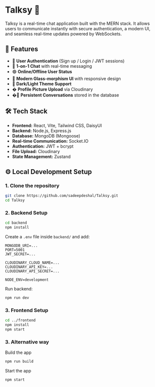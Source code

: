# Talksy 💬  

Talksy is a real-time chat application built with the MERN stack. It allows users to communicate instantly with secure authentication, a modern UI, and seamless real-time updates powered by WebSockets.  

## 🚀 Features  
- 🔑 **User Authentication** (Sign up / Login / JWT sessions)  
- 👥 **1-on-1 Chat** with real-time messaging  
- 🟢 **Online/Offline User Status**  
- 📱 **Modern Glass-morphism UI** with responsive design
- 🎨 **Dark/Light Theme Support**
- �️ **Profile Picture Upload** via Cloudinary
- �💾 **Persistent Conversations** stored in the database  

## 🛠️ Tech Stack  
- **Frontend:** React, Vite, Tailwind CSS, DaisyUI
- **Backend:** Node.js, Express.js  
- **Database:** MongoDB (Mongoose)  
- **Real-time Communication:** Socket.IO  
- **Authentication:** JWT + bcrypt
- **File Upload:** Cloudinary
- **State Management:** Zustand

## ⚙️ Local Development Setup  

### 1. Clone the repository  
```bash
git clone https://github.com/sadeepdeshal/Talksy.git
cd Talksy
```

### 2. Backend Setup  
```bash
cd backend
npm install
```
Create a `.env` file inside `backend/` and add:  
```env
MONGODB_URI=...
PORT=5001
JWT_SECRET=...

CLOUDINARY_CLOUD_NAME=...
CLOUDINARY_API_KEY=...
CLOUDINARY_API_SECRET=...

NODE_ENV=development
```
Run backend:  
```bash
npm run dev
```

### 3. Frontend Setup  
```bash
cd ../frontend
npm install
npm start
```

### 3. Alternative way

Build the app
```bash
npm run build
```
Start the app
```bash
npm start
```
